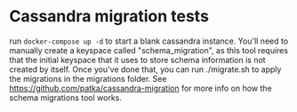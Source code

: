 # Cassandra migration tests

run `docker-compose up -d` to start a blank cassandra instance.  You'll need to manually create a keyspace called "schema_migration", as this tool requires that the initial keyspace that it uses to store schema information is not created by itself.  Once you've done that, you can run ./migrate.sh to apply the migrations in the migrations folder.  See https://github.com/patka/cassandra-migration for more info on how the schema migrations tool works.